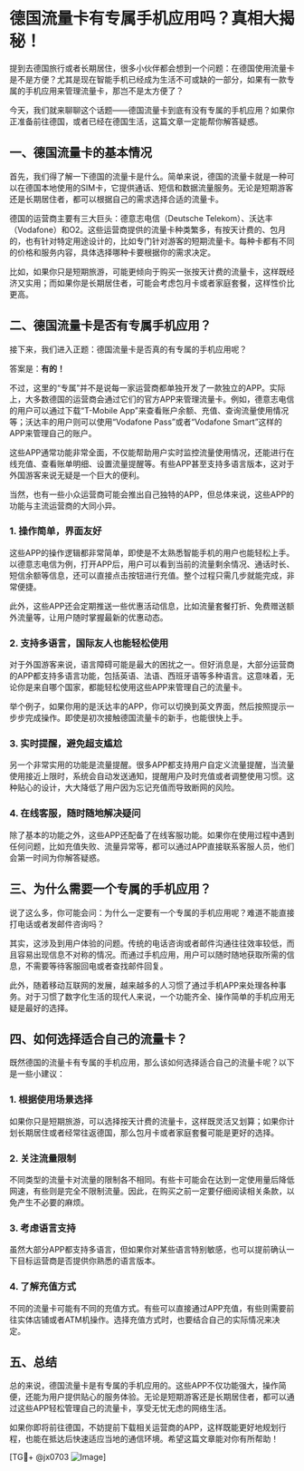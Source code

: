 # 德国流量卡有专属手机应用吗？真相大揭秘！

提到去德国旅行或者长期居住，很多小伙伴都会想到一个问题：在德国使用流量卡是不是方便？尤其是现在智能手机已经成为生活不可或缺的一部分，如果有一款专属的手机应用来管理流量卡，那岂不是太方便了？

今天，我们就来聊聊这个话题——德国流量卡到底有没有专属的手机应用？如果你正准备前往德国，或者已经在德国生活，这篇文章一定能帮你解答疑惑。

## 一、德国流量卡的基本情况

首先，我们得了解一下德国的流量卡是什么。简单来说，德国的流量卡就是一种可以在德国本地使用的SIM卡，它提供通话、短信和数据流量服务。无论是短期游客还是长期居住者，都可以根据自己的需求选择合适的流量卡。

德国的运营商主要有三大巨头：德意志电信（Deutsche Telekom）、沃达丰（Vodafone）和O2。这些运营商提供的流量卡种类繁多，有按天计费的、包月的，也有针对特定用途设计的，比如专门针对游客的短期流量卡。每种卡都有不同的价格和服务内容，具体选择哪种卡要根据你的需求决定。

比如，如果你只是短期旅游，可能更倾向于购买一张按天计费的流量卡，这样既经济又实用；而如果你是长期居住者，可能会考虑包月卡或者家庭套餐，这样性价比更高。

## 二、德国流量卡是否有专属手机应用？

接下来，我们进入正题：德国流量卡是否真的有专属的手机应用呢？

答案是：**有的！**

不过，这里的“专属”并不是说每一家运营商都单独开发了一款独立的APP。实际上，大多数德国的运营商会通过它们的官方APP来管理流量卡。例如，德意志电信的用户可以通过下载“T-Mobile App”来查看账户余额、充值、查询流量使用情况等；沃达丰的用户则可以使用“Vodafone Pass”或者“Vodafone Smart”这样的APP来管理自己的账户。

这些APP通常功能非常全面，不仅能帮助用户实时监控流量使用情况，还能进行在线充值、查看账单明细、设置流量提醒等。有些APP甚至支持多语言版本，这对于外国游客来说无疑是一个巨大的便利。

当然，也有一些小众运营商可能会推出自己独特的APP，但总体来说，这些APP的功能与主流运营商的大同小异。

### 1. **操作简单，界面友好**

这些APP的操作逻辑都非常简单，即使是不太熟悉智能手机的用户也能轻松上手。以德意志电信为例，打开APP后，用户可以看到当前的流量剩余情况、通话时长、短信余额等信息，还可以直接点击按钮进行充值。整个过程只需几步就能完成，非常便捷。

此外，这些APP还会定期推送一些优惠活动信息，比如流量套餐打折、免费赠送额外流量等，让用户随时掌握最新的优惠动态。

### 2. **支持多语言，国际友人也能轻松使用**

对于外国游客来说，语言障碍可能是最大的困扰之一。但好消息是，大部分运营商的APP都支持多语言功能，包括英语、法语、西班牙语等多种语言。这意味着，无论你是来自哪个国家，都能轻松使用这些APP来管理自己的流量卡。

举个例子，如果你用的是沃达丰的APP，你可以切换到英文界面，然后按照提示一步步完成操作。即使是初次接触德国流量卡的新手，也能很快上手。

### 3. **实时提醒，避免超支尴尬**

另一个非常实用的功能是流量提醒。很多APP都支持用户自定义流量提醒，当流量使用接近上限时，系统会自动发送通知，提醒用户及时充值或者调整使用习惯。这种贴心的设计，大大降低了用户因为忘记充值而导致断网的风险。

### 4. **在线客服，随时随地解决疑问**

除了基本的功能之外，这些APP还配备了在线客服功能。如果你在使用过程中遇到任何问题，比如充值失败、流量异常等，都可以通过APP直接联系客服人员，他们会第一时间为你解答疑惑。

## 三、为什么需要一个专属的手机应用？

说了这么多，你可能会问：为什么一定要有一个专属的手机应用呢？难道不能直接打电话或者发邮件咨询吗？

其实，这涉及到用户体验的问题。传统的电话咨询或者邮件沟通往往效率较低，而且容易出现信息不对称的情况。而通过手机应用，用户可以随时随地获取所需的信息，不需要等待客服回电或者查找邮件回复。

此外，随着移动互联网的发展，越来越多的人习惯了通过手机APP来处理各种事务。对于习惯了数字化生活的现代人来说，一个功能齐全、操作简单的手机应用无疑是最好的选择。

## 四、如何选择适合自己的流量卡？

既然德国的流量卡有专属的手机应用，那么该如何选择适合自己的流量卡呢？以下是一些小建议：

### 1. 根据使用场景选择

如果你只是短期旅游，可以选择按天计费的流量卡，这样既灵活又划算；如果你计划长期居住或者经常往返德国，那么包月卡或者家庭套餐可能是更好的选择。

### 2. 关注流量限制

不同类型的流量卡对流量的限制各不相同。有些卡可能会在达到一定使用量后降低网速，有些则是完全不限制流量。因此，在购买之前一定要仔细阅读相关条款，以免产生不必要的麻烦。

### 3. 考虑语言支持

虽然大部分APP都支持多语言，但如果你对某些语言特别敏感，也可以提前确认一下目标运营商是否提供你熟悉的语言版本。

### 4. 了解充值方式

不同的流量卡可能有不同的充值方式。有些可以直接通过APP充值，有些则需要前往实体店铺或者ATM机操作。选择充值方式时，也要结合自己的实际情况来决定。

## 五、总结

总的来说，德国流量卡是有专属的手机应用的。这些APP不仅功能强大，操作简便，还能为用户提供贴心的服务体验。无论是短期游客还是长期居住者，都可以通过这些APP轻松管理自己的流量卡，享受无忧无虑的网络生活。

如果你即将前往德国，不妨提前下载相关运营商的APP，这样既能更好地规划行程，也能在抵达后快速适应当地的通信环境。希望这篇文章能对你有所帮助！

[TG💪+ @jx0703 ![Image](https://github.com/user-attachments/assets/dbca1d08-cadb-493c-b0ec-ad6f7a83f270)]